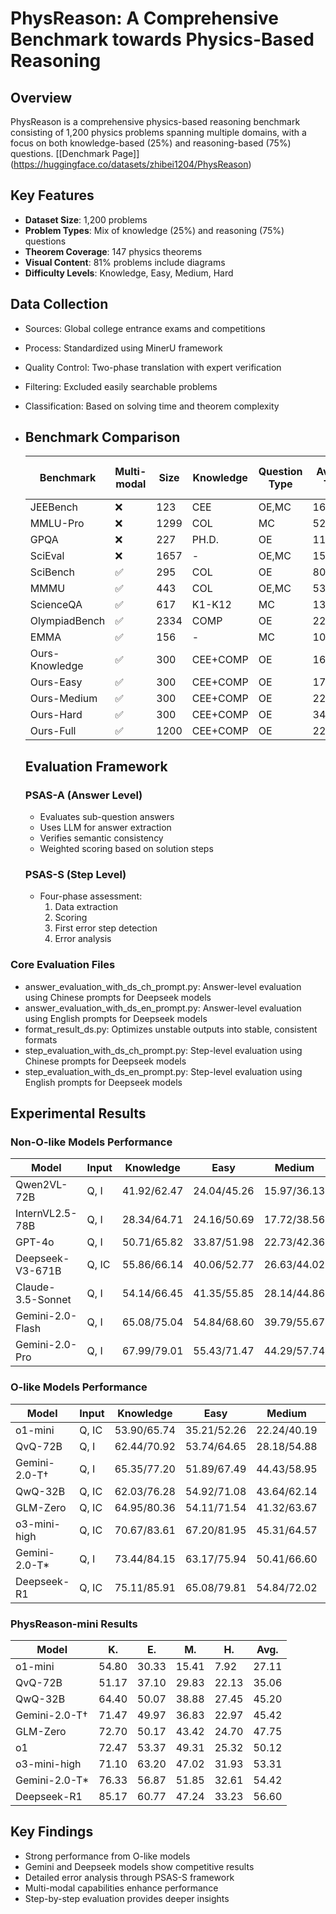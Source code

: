 # PhysReason: A Comprehensive Benchmark towards Physics-Based Reasoning
## Overview

PhysReason is a comprehensive physics-based reasoning benchmark consisting of 1,200 physics problems spanning multiple domains, with a focus on both knowledge-based (25%) and reasoning-based (75%) questions.
[\[Denchmark Page]](https://huggingface.co/datasets/zhibei1204/PhysReason)
## Key Features

- **Dataset Size**: 1,200 problems
- **Problem Types**: Mix of knowledge (25%) and reasoning (75%) questions
- **Theorem Coverage**: 147 physics theorems
- **Visual Content**: 81% problems include diagrams
- **Difficulty Levels**: Knowledge, Easy, Medium, Hard

## Data Collection

- Sources: Global college entrance exams and competitions

- Process: Standardized using MinerU framework

- Quality Control: Two-phase translation with expert verification

- Filtering: Excluded easily searchable problems

- Classification: Based on solving time and theorem complexity

- ## Benchmark Comparison

  | Benchmark      | Multi-modal | Size | Knowledge | Question Type | Avg. T | Step-by-step | Avg. T | Avg. S |
  | -------------- | ----------- | ---- | --------- | ------------- | ------ | ------------ | ------ | ------ |
  | JEEBench       | ❌           | 123  | CEE       | OE,MC         | 169.7  | -            | -      | -      |
  | MMLU-Pro       | ❌           | 1299 | COL       | MC            | 52.1   | -            | -      | -      |
  | GPQA           | ❌           | 227  | PH.D.     | OE            | 111.4  | ❌            | 197.2  | 3.6    |
  | SciEval        | ❌           | 1657 | -         | OE,MC         | 154.5  | -            | -      | -      |
  | SciBench       | ✅           | 295  | COL       | OE            | 80.5   | ❌            | 315.9  | 2.8    |
  | MMMU           | ✅           | 443  | COL       | OE,MC         | 53.8   | -            | -      | -      |
  | ScienceQA      | ✅           | 617  | K1-K12    | MC            | 13.3   | ❌            | 63.0   | 2.4    |
  | OlympiadBench  | ✅           | 2334 | COMP      | OE            | 222.0  | ❌            | 199.8  | 3.7    |
  | EMMA           | ✅           | 156  | -         | MC            | 109.5  | -            | -      | -      |
  | Ours-Knowledge | ✅           | 300  | CEE+COMP  | OE            | 163.7  | ✅            | 196.5  | 3.3    |
  | Ours-Easy      | ✅           | 300  | CEE+COMP  | OE            | 171.2  | ✅            | 241.5  | 5.0    |
  | Ours-Medium    | ✅           | 300  | CEE+COMP  | OE            | 229.2  | ✅            | 391.3  | 8.4    |
  | Ours-Hard      | ✅           | 300  | CEE+COMP  | OE            | 340.9  | ✅            | 936.1  | 15.6   |
  | Ours-Full      | ✅           | 1200 | CEE+COMP  | OE            | 226.3  | ✅            | 441.3  | 8.1    |

  ## Evaluation Framework

  ### PSAS-A (Answer Level)

  - Evaluates sub-question answers
  - Uses LLM for answer extraction
  - Verifies semantic consistency
  - Weighted scoring based on solution steps

  ### PSAS-S (Step Level)

  - Four-phase assessment:
    1. Data extraction
    2. Scoring
    3. First error step detection
    4. Error analysis
   
### Core Evaluation Files
  - answer_evaluation_with_ds_ch_prompt.py: Answer-level evaluation using Chinese prompts for Deepseek models
  - answer_evaluation_with_ds_en_prompt.py: Answer-level evaluation using English prompts for Deepseek models
  - format_result_ds.py: Optimizes unstable outputs into stable, consistent formats
  - step_evaluation_with_ds_ch_prompt.py: Step-level evaluation using Chinese prompts for Deepseek models
  - step_evaluation_with_ds_en_prompt.py: Step-level evaluation using English prompts for Deepseek models

  ## Experimental Results

  ### Non-O-like Models Performance

  | Model             | Input | Knowledge   | Easy        | Medium      | Hard        | Avg.        |
  | ----------------- | ----- | ----------- | ----------- | ----------- | ----------- | ----------- |
  | Qwen2VL-72B       | Q, I  | 41.92/62.47 | 24.04/45.26 | 15.97/36.13 | 4.83/24.23  | 16.96/42.88 |
  | InternVL2.5-78B   | Q, I  | 28.34/64.71 | 24.16/50.69 | 17.72/38.56 | 9.71/25.95  | 19.98/45.89 |
  | GPT-4o            | Q, I  | 50.71/65.82 | 33.87/51.98 | 22.73/42.36 | 11.03/24.71 | 29.58/47.23 |
  | Deepseek-V3-671B  | Q, IC | 55.86/66.14 | 40.06/52.77 | 26.63/44.02 | 13.73/26.87 | 34.07/48.42 |
  | Claude-3.5-Sonnet | Q, I  | 54.14/66.45 | 41.35/55.85 | 28.14/44.86 | 15.11/28.51 | 34.69/49.88 |
  | Gemini-2.0-Flash  | Q, I  | 65.08/75.04 | 54.84/68.60 | 39.79/55.67 | 21.99/38.39 | 45.20/60.40 |
  | Gemini-2.0-Pro    | Q, I  | 67.99/79.01 | 55.43/71.47 | 44.29/57.74 | 23.81/42.66 | 47.88/62.74 |

  ### O-like Models Performance

  | Model         | Input | Knowledge   | Easy        | Medium      | Hard        | Avg.        |
  | ------------- | ----- | ----------- | ----------- | ----------- | ----------- | ----------- |
  | o1-mini       | Q, IC | 53.90/65.74 | 35.21/52.26 | 22.24/40.19 | 10.61/26.80 | 30.49/47.18 |
  | QvQ-72B       | Q, I  | 62.44/70.92 | 53.74/64.65 | 28.18/54.88 | 14.30/36.47 | 32.67/57.66 |
  | Gemini-2.0-T† | Q, I  | 65.35/77.20 | 51.89/67.49 | 44.43/58.95 | 27.14/45.48 | 47.20/63.07 |
  | QwQ-32B       | Q, IC | 62.03/76.28 | 54.92/71.08 | 43.64/62.14 | 22.99/42.19 | 45.89/63.87 |
  | GLM-Zero      | Q, IC | 64.95/80.36 | 54.11/71.54 | 41.32/63.67 | 23.04/47.46 | 46.52/65.76 |
  | o3-mini-high  | Q, IC | 70.67/83.61 | 67.20/81.95 | 45.31/64.57 | 30.12/47.23 | 53.32/69.34 |
  | Gemini-2.0-T* | Q, I  | 73.44/84.15 | 63.17/75.94 | 50.41/66.60 | 31.90/48.47 | 54.73/69.73 |
  | Deepseek-R1   | Q, IC | 75.11/85.91 | 65.08/79.81 | 54.84/72.02 | 31.95/51.50 | 56.75/73.26 |

  ### PhysReason-mini Results

  | Model         | K.    | E.    | M.    | H.    | Avg.  |
  | ------------- | ----- | ----- | ----- | ----- | ----- |
  | o1-mini       | 54.80 | 30.33 | 15.41 | 7.92  | 27.11 |
  | QvQ-72B       | 51.17 | 37.10 | 29.83 | 22.13 | 35.06 |
  | QwQ-32B       | 64.40 | 50.07 | 38.88 | 27.45 | 45.20 |
  | Gemini-2.0-T† | 71.47 | 49.97 | 36.83 | 22.97 | 45.42 |
  | GLM-Zero      | 72.70 | 50.17 | 43.42 | 24.70 | 47.75 |
  | o1            | 72.47 | 53.37 | 49.31 | 25.32 | 50.12 |
  | o3-mini-high  | 71.10 | 63.20 | 47.02 | 31.93 | 53.31 |
  | Gemini-2.0-T* | 76.33 | 56.87 | 51.85 | 32.61 | 54.42 |
  | Deepseek-R1   | 85.17 | 60.77 | 47.24 | 33.23 | 56.60 |

  ## Key Findings

  - Strong performance from O-like models
  - Gemini and Deepseek models show competitive results
  - Detailed error analysis through PSAS-S framework
  - Multi-modal capabilities enhance performance
  - Step-by-step evaluation provides deeper insights
